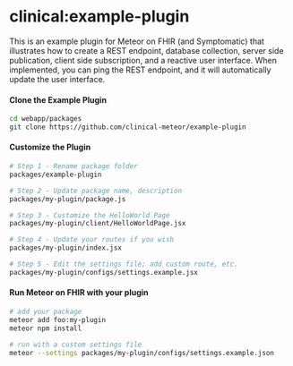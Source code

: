 # clinical:example-plugin

This is an example plugin for Meteor on FHIR (and Symptomatic) that illustrates how to create a REST endpoint, database collection, server side publication, client side subscription, and a reactive user interface.  When implemented, you can ping the REST endpoint, and it will automatically update the user interface.  


#### Clone the Example Plugin      

```bash
cd webapp/packages
git clone https://github.com/clinical-meteor/example-plugin  
```

#### Customize the Plugin      

```bash
# Step 1 - Rename package folder
packages/example-plugin

# Step 2 - Update package name, description
packages/my-plugin/package.js

# Step 3 - Customize the HelloWorld Page
packages/my-plugin/client/HelloWorldPage.jsx

# Step 4 - Update your routes if you wish
packages/my-plugin/index.jsx

# Step 5 - Edit the settings file; add custom route, etc.
packages/my-plugin/configs/settings.example.jsx
```


#### Run Meteor on FHIR with your plugin  

```bash
# add your package
meteor add foo:my-plugin
meteor npm install

# run with a custom settings file
meteor --settings packages/my-plugin/configs/settings.example.json
```

